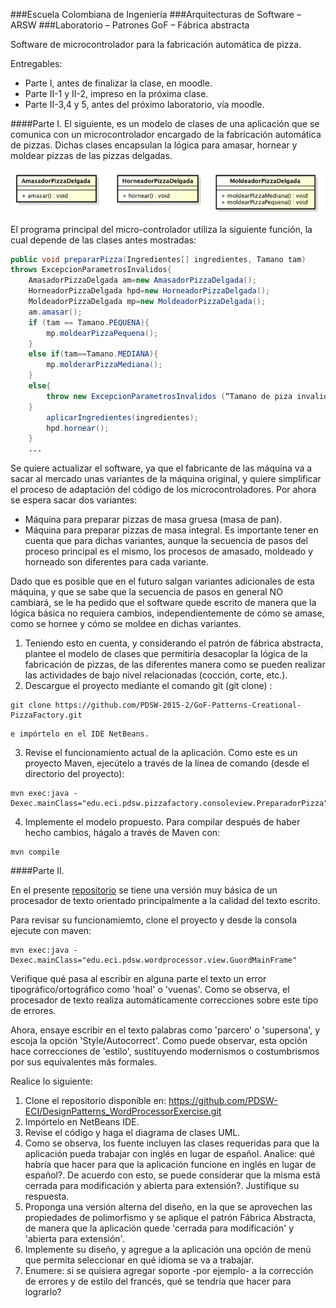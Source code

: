 ###Escuela Colombiana de Ingeniería
###Arquitecturas de Software – ARSW
###Laboratorio – Patrones GoF – Fábrica abstracta

Software de microcontrolador para la fabricación automática de pizza.

Entregables:

* Parte I, antes de finalizar la clase, en moodle.
* Parte II-1 y II-2, impreso en la próxima clase.
* Parte II-3,4 y 5, antes del próximo laboratorio, vía moodle.

####Parte I. 
El siguiente, es un modelo de clases de una aplicación que se comunica con un microcontrolador encargado de la fabricación automática de pizzas. Dichas clases encapsulan la lógica para amasar, hornear y moldear pizzas de las pizzas delgadas.

![alt text](img/Model.png "Logo Title Text 1")

El programa principal del micro-controlador utiliza la siguiente función, la cual depende de las clases antes mostradas:

```Java
public void prepararPizza(Ingredientes[] ingredientes, Tamano tam) 
throws ExcepcionParametrosInvalidos{
	AmasadorPizzaDelgada am=new AmasadorPizzaDelgada();
	HorneadorPizzaDelgada hpd=new HorneadorPizzaDelgada();
	MoldeadorPizzaDelgada mp=new MoldeadorPizzaDelgada();
	am.amasar();
	if (tam == Tamano.PEQUENA){
		mp.moldearPizzaPequena();
	}
	else if(tam==Tamano.MEDIANA){
		mp.molderarPizzaMediana();
	}
	else{
		throw new ExcepcionParametrosInvalidos (“Tamano de piza invalido:”+tam);
	}
		aplicarIngredientes(ingredientes);
		hpd.hornear();
	}
	...
```

Se quiere actualizar el software, ya que el fabricante de las máquina va a sacar al mercado unas variantes de la máquina original, y quiere simplificar el proceso de adaptación del código de los microcontroladores. Por ahora se espera sacar dos variantes:

*	Máquina para preparar pizzas de masa gruesa (masa de pan).
*	Máquina para preparar pizzas de masa integral.
Es importante tener en cuenta que para dichas variantes, aunque la secuencia de pasos del proceso principal es el mismo, los procesos de amasado, moldeado y horneado son diferentes para cada variante.

Dado que es posible que en el futuro salgan variantes adicionales de esta máquina, y que se sabe que la secuencia de pasos en general NO cambiará, se le ha pedido que el software quede escrito de manera que la lógica básica no requiera cambios, independientemente de cómo se amase, como se hornee y cómo se moldee en dichas variantes.

1.	Teniendo esto en cuenta, y considerando el patrón de fábrica abstracta, plantee el modelo de clases que permitiría desacoplar la lógica de la fabricación de pizzas, de las diferentes manera como se pueden realizar las actividades de bajo nivel relacionadas (cocción, corte, etc.).
2.	Descargue el proyecto mediante el comando git (git clone) :
```
git clone https://github.com/PDSW-2015-2/GoF-Patterns-Creational-PizzaFactory.git
```
	e impórtelo en el IDE NetBeans.

3.	Revise el funcionamiento actual de la aplicación. Como este es un proyecto Maven, ejecútelo a través de la línea de comando (desde el directorio del proyecto):

```
mvn exec:java -Dexec.mainClass="edu.eci.pdsw.pizzafactory.consoleview.PreparadorPizza"
```

4.	Implemente el modelo propuesto. Para compilar después de haber hecho cambios, hágalo a través de Maven con: 

```
mvn compile
```


####Parte II. 

En el presente [repositorio](https://github.com/PDSW-ECI/DesignPatterns_WordProcessorExercise.git) se tiene una versión muy básica de un procesador de texto orientado principalmente a la calidad del texto escrito. 

Para revisar su funcionamiemto, clone el proyecto y desde la consola ejecute con maven:

```
mvn exec:java -Dexec.mainClass="edu.eci.pdsw.wordprocessor.view.GuordMainFrame"
```
Verifique qué pasa al escribir en alguna parte el texto un error tipográfico/ortográfico como 'hoal' o 'vuenas'. Como se observa, el procesador de texto realiza automáticamente correcciones sobre este tipo de errores. 

Ahora, ensaye escribir en el texto palabras como 'parcero' o 'supersona', y escoja la opción 'Style/Autocorrect'. Como puede observar, esta opción hace correcciones de 'estilo', sustituyendo modernismos o costumbrismos por sus equivalentes más formales.

Realice lo siguiente:

1. Clone el repositorio disponible en: https://github.com/PDSW-ECI/DesignPatterns_WordProcessorExercise.git
2. Impórtelo en NetBeans IDE.
3. Revise el código y haga el diagrama de clases UML.
4. Como se observa, los fuente incluyen las clases requeridas para que la aplicación pueda trabajar con inglés en lugar de español. Analice: qué habría que hacer para que la aplicación funcione en inglés en lugar de español?. De acuerdo con esto, se puede considerar que la misma está cerrada para modificación y abierta para extensión?. Justifique su respuesta.
5. Proponga una versión alterna del diseño, en la que se aprovechen las propiedades de polimorfismo y se aplique el patrón Fábrica Abstracta, de manera que la aplicación quede 'cerrada para modificación' y 'abierta para extensión'.
6. Implemente su diseño, y agregue a la aplicación una opción de menú que permita seleccionar en qué idioma se va a trabajar.
7. Enumere: si se quisiera agregar soporte -por ejemplo- a la corrección de errores y de estilo del francés, qué se tendría que hacer para lograrlo?